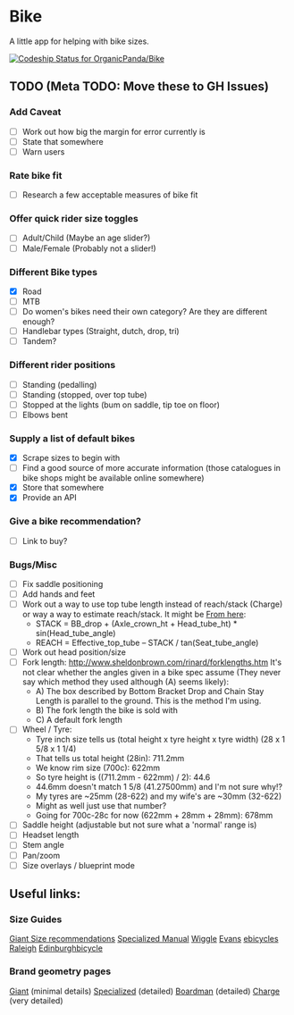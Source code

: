 Bike
====

A little app for helping with bike sizes.

[ ![Codeship Status for OrganicPanda/Bike](https://codeship.com/projects/2b7b1ad0-0a70-0132-783b-7affebf0af3d/status)](https://codeship.com/projects/31767)

## TODO (Meta TODO: Move these to GH Issues)

### Add Caveat
 - [ ] Work out how big the margin for error currently is
 - [ ] State that somewhere
 - [ ] Warn users

### Rate bike fit
 - [ ] Research a few acceptable measures of bike fit

### Offer quick rider size toggles
 - [ ] Adult/Child (Maybe an age slider?)
 - [ ] Male/Female (Probably not a slider!)

### Different Bike types
 - [x] Road 
 - [ ] MTB
 - [ ] Do women's bikes need their own category? Are they are different enough?
 - [ ] Handlebar types (Straight, dutch, drop, tri)
 - [ ] Tandem?

### Different rider positions
 - [ ] Standing (pedalling)
 - [ ] Standing (stopped, over top tube)
 - [ ] Stopped at the lights (bum on saddle, tip toe on floor)
 - [ ] Elbows bent

### Supply a list of default bikes
 - [x] Scrape sizes to begin with
 - [ ] Find a good source of more accurate information (those catalogues in bike shops might be available online somewhere)
 - [x] Store that somewhere
 - [x] Provide an API 

### Give a bike recommendation? 
 - [ ] Link to buy?

### Bugs/Misc
 - [ ] Fix saddle positioning
 - [ ] Add hands and feet
 - [ ] Work out a way to use top tube length instead of reach/stack (Charge) or way a way to estimate reach/stack. It might be [From here](http://web.archive.org/web/20120616053134/http://www.incidentalcyclist.com/2008/02/06/another-word-on-bike-fit):
      + STACK = BB_drop + (Axle_crown_ht + Head_tube_ht) * sin(Head_tube_angle)
      + REACH = Effective_top_tube – STACK / tan(Seat_tube_angle)
 - [ ] Work out head position/size
 - [ ] Fork length: http://www.sheldonbrown.com/rinard/forklengths.htm It's not clear whether the angles given in a bike spec assume (They never say which method they used although (A) seems likely):
     + A) The box described by Bottom Bracket Drop and Chain Stay Length is parallel to the ground. This is the method I'm using.
     + B) The fork length the bike is sold with
     + C) A default fork length
 - [ ] Wheel / Tyre:
     + Tyre inch size tells us (total height x tyre height x tyre width) (28 x 1 5/8 x 1 1/4)
     + That tells us total height (28in): 711.2mm
     + We know rim size (700c): 622mm
     + So tyre height is ((711.2mm - 622mm) / 2): 44.6
     + 44.6mm doesn't match 1 5/8 (41.27500mm) and I'm not sure why!?
     + My tyres are ~25mm (28-622) and my wife's are ~30mm (32-622)
     + Might as well just use that number?
     + Going for 700c-28c for now (622mm + 28mm + 28mm): 678mm
 - [ ] Saddle height (adjustable but not sure what a 'normal' range is)
 - [ ] Headset length
 - [ ] Stem angle
 - [ ] Pan/zoom
 - [ ] Size overlays / blueprint mode

## Useful links:
### Size Guides
[Giant Size recommendations](http://www.giant-bicycles.com/_upload_uk/bikes/series/sizingsheets/ENVIE_ADV_SIZING.jpg)
[Specialized Manual](http://static.specialized.com/media/docs/support/0000023116/0000023116_ENG_AS_NZS_R1.pdf)
[Wiggle](http://www.wiggle.co.uk/h/option/bikesizeguide)
[Evans](http://www.evanscycles.com/help/bike-sizing)
[ebicycles](http://www.ebicycles.com/bicycle-tools/frame-sizer/road-bike/size-sheet?utf8=%E2%9C%93&u=in&r=man&h=1752.6&i=787.4&b=Calculate)
[Raleigh](http://www.raleigh.co.uk/Support/BikeSizeGuide/)
[Edinburghbicycle](http://www.edinburghbicycle.com/info/bike-sizing-guide/)

### Brand geometry pages
[Giant](http://www.giant-bicycles.com/en-gb/bikes/model/envie.advanced.1/19195/77370/#geometry) (minimal details)
[Specialized](http://www.specialized.com/gb/gb/bikes/road/tarmac/tarmac-pro-disc-race-udi2#geometry) (detailed)
[Boardman](http://www.boardmanbikes.com/road/air98.html) (detailed)
[Charge](http://www.chargebikes.com/plug/plug-3) (very detailed)